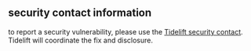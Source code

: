 ## security contact information

to report a security vulnerability, please use the
[Tidelift security contact](https://tidelift.com/security).
Tidelift will coordinate the fix and disclosure.
